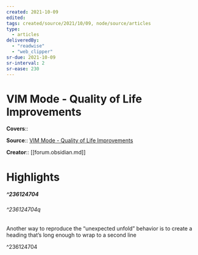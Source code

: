 ```yaml
---
created: 2021-10-09
edited:
tags: created/source/2021/10/09, node/source/articles
type: 
  - articles
deliveredBy: 
  - "readwise"
  - "web_clipper"
sr-due: 2021-10-09
sr-interval: 2
sr-ease: 230
---
```

# VIM Mode - Quality of Life Improvements

**Covers**:: 

**Source**:: [VIM Mode - Quality of Life Improvements](https://forum.obsidian.md/t/vim-mode-quality-of-life-improvements/429/69)

**Creator**:: [[forum.obsidian.md]]

# Highlights
##### ^236124704



###### ^236124704q

Another way to reproduce the “unexpected unfold” behavior is to create a heading that’s long enough to wrap to a second line 

^236124704


